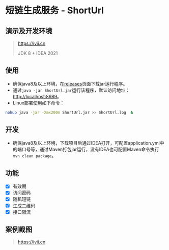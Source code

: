 # 短链生成服务 - ShortUrl

## 演示及开发环境

> https://ivii.cn
>
> JDK 8 + IDEA 2021

## 使用

* 确保java8及以上环境，在[releases](https://github.com/rawchen/ShortUrl/releases)页面下载jar运行程序。
* 通过`java -jar ShortUrl.jar`运行该程序，默认访问地址：[http://localhost:8989](http://localhost:8989)。
* Linux部署使用如下命令：
```bash
nohup java -jar -Xmx200m ShortUrl.jar >> ShortUrl.log  &
```

## 开发

* 确保java8及以上环境，下载项目后通过IDEA打开，可配置application.yml中的端口号等，通过Maven打包jar运行，没有IDEA也可配置Maven命令执行`mvn clean package`。


## 功能

- [x] 有效期
- [x] 访问密码
- [x] 随机短链
- [x] 生成二维码
- [x] 接口限流

## 案例截图

> https://ivii.cn